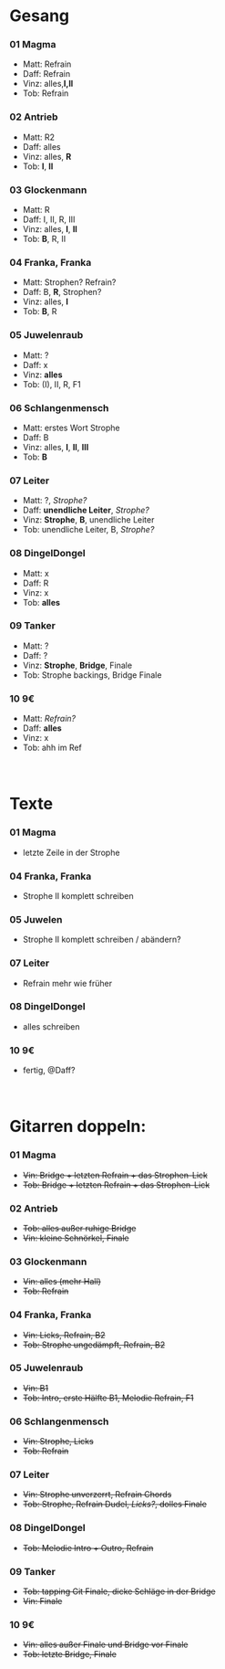 # Gesang
### 01 Magma
- Matt: Refrain
- Daff: Refrain
- Vinz: alles,**I,II**
- Tob: Refrain
### 02 Antrieb
- Matt: R2
- Daff: alles
- Vinz: alles, **R**
- Tob: **I**, **II**
### 03 Glockenmann
- Matt: R
- Daff: I, II, R, III
- Vinz: alles, **I**, **II**
- Tob: **B**, R, II
### 04 Franka, Franka
- Matt: Strophen? Refrain?
- Daff: B, **R**, Strophen?
- Vinz: alles, **I**
- Tob: **B**, R
### 05 Juwelenraub
- Matt: ?
- Daff: x
- Vinz: **alles**
- Tob: (I), II, R, F1
### 06 Schlangenmensch
- Matt: erstes Wort Strophe
- Daff: B
- Vinz: alles, **I**, **II**, **III**
- Tob: **B**
### 07 Leiter
- Matt: ?, *Strophe?*
- Daff: **unendliche Leiter**, *Strophe?*
- Vinz: **Strophe**, **B**, unendliche Leiter
- Tob: unendliche Leiter, B, *Strophe?*
### 08 DingelDongel
- Matt: x
- Daff: R
- Vinz: x
- Tob: **alles**
### 09 Tanker
- Matt: ?
- Daff: ?
- Vinz: **Strophe**, **Bridge**, Finale
- Tob: Strophe backings, Bridge Finale
### 10 9€
- Matt: *Refrain?*
- Daff: **alles**
- Vinz: x
- Tob: ahh im Ref
<br><br><br>

# Texte
### 01 Magma
- letzte Zeile in der Strophe
### 04 Franka, Franka
- Strophe II komplett schreiben
### 05 Juwelen
- Strophe II komplett schreiben / abändern?
### 07 Leiter
- Refrain mehr wie früher
### 08 DingelDongel
- alles schreiben
### 10 9€
- fertig, @Daff?
<br><br><br>

# Gitarren doppeln:
### 01 Magma
- ~~Vin: Bridge + letzten Refrain + das Strophen-Lick~~
- ~~Tob: Bridge + letzten Refrain + das Strophen-Lick~~
### 02 Antrieb
- ~~Tob: alles außer ruhige Bridge~~
- ~~Vin: kleine Schnörkel, Finale~~
### 03 Glockenmann
- ~~Vin: alles (mehr Hall)~~
- ~~Tob: Refrain~~
### 04 Franka, Franka
- ~~Vin: Licks, Refrain, B2~~
- ~~Tob: Strophe ungedämpft, Refrain, B2~~
### 05 Juwelenraub
- ~~Vin: B1~~
- ~~Tob: Intro, erste Hälfte B1, Melodie Refrain, F1~~
### 06 Schlangenmensch
- ~~Vin: Strophe, Licks~~
- ~~Tob: Refrain~~
### 07 Leiter
- ~~Vin: Strophe unverzerrt, Refrain Chords~~
- ~~Tob: Strophe, Refrain Dudel, *Licks?*, dolles Finale~~
### 08 DingelDongel
- ~~Tob: Melodie Intro + Outro, Refrain~~
### 09 Tanker
- ~~Tob: tapping Git Finale, dicke Schläge in der Bridge~~
- ~~Vin: Finale~~
### 10 9€
- ~~Vin: alles außer Finale und Bridge vor Finale~~
- ~~Tob: letzte Bridge, Finale~~
